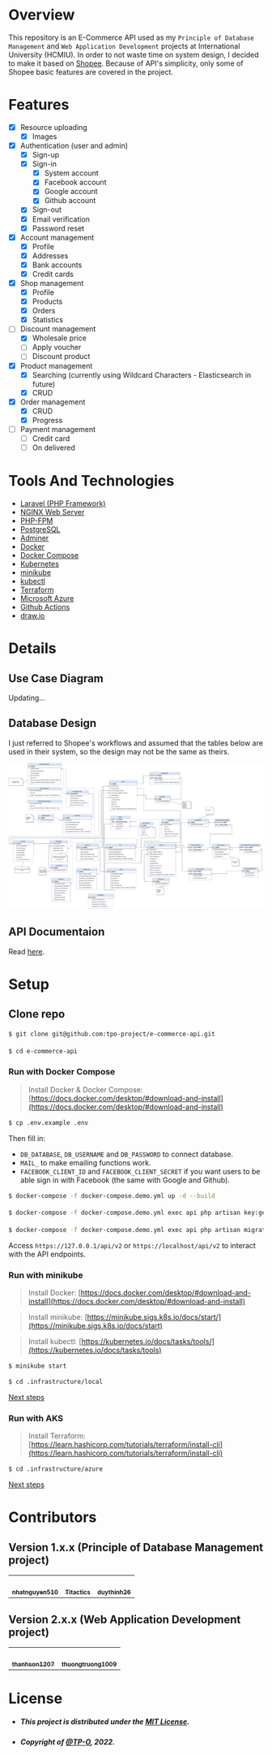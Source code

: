 # Overview

This repository is an E-Commerce API used as my `Principle of Database Management` and `Web Application Development` projects at International University (HCMIU). In order to not waste time on system design, I decided to make it based on [Shopee](https://shopee.vn). Because of API's simplicity, only some of Shopee basic features are covered in the project.

# Features

- [x] Resource uploading
    - [x] Images
- [x] Authentication (user and admin)
    - [x] Sign-up
    - [x] Sign-in
        - [x] System account
        - [x] Facebook account
        - [x] Google account
        - [x] Github account
    - [x] Sign-out
    - [x] Email verification
    - [x] Password reset
- [x] Account management
    - [x] Profile
    - [x] Addresses
    - [x] Bank accounts
    - [x] Credit cards
- [x] Shop management
    - [x] Profile
    - [x] Products
    - [x] Orders
    - [x] Statistics
- [ ] Discount management
    - [x] Wholesale price
    - [ ] Apply voucher
    - [ ] Discount product
- [x] Product management
    - [x] Searching (currently using Wildcard Characters - Elasticsearch in future)
    - [x] CRUD
- [x] Order management
    - [x] CRUD
    - [x] Progress
- [ ] Payment management
    - [ ] Credit card
    - [ ] On delivered

# Tools And Technologies

- [Laravel (PHP Framework)](https://laravel.com)
- [NGINX Web Server](https://en.wikipedia.org/wiki/Nginx)
- [PHP-FPM](https://www.php.net/manual/en/install.fpm.php)
- [PostgreSQL](https://www.postgresql.org)
- [Adminer](https://www.adminer.org)
- [Docker](https://www.docker.com)
- [Docker Compose](https://docs.docker.com/compose)
- [Kubernetes](https://kubernetes.io)
- [minikube](https://minikube.sigs.k8s.io/docs)
- [kubectl](https://kubernetes.io/docs/tasks/tools)
- [Terraform](https://www.terraform.io)
- [Microsoft Azure](https://azure.microsoft.com/en-us)
- [Github Actions](https://github.com/features/actions)
- [draw.io](https://app.diagrams.net)

# Details

## Use Case Diagram

Updating...

## Database Design

I just referred to Shopee's workflows and assumed that the tables below are used in their system, so the design may not be the same as theirs.

![E-commerce Database Design](/docs/img/database.jpg)

## API Documentaion

Read [here](https://tpo-project.github.io/e-commerce-api).

# Setup

## Clone repo

```bash
$ git clone git@github.com:tpo-project/e-commerce-api.git

$ cd e-commerce-api
```

### Run with Docker Compose

> Install Docker & Docker Compose: [https://docs.docker.com/desktop/#download-and-install](https://docs.docker.com/desktop/#download-and-install)

```bash
$ cp .env.example .env
```

Then fill in:
- `DB_DATABASE`, `DB_USERNAME` and `DB_PASSWORD` to connect database.
- `MAIL_` to make emailing functions work.
- `FACEBOOK_CLIENT_ID` and `FACEBOOK_CLIENT_SECRET` if you want users to be able sign in with Facebook (the same with Google and Github).

```bash
$ docker-compose -f docker-compose.demo.yml up -d --build

$ docker-compose -f docker-compose.demo.yml exec api php artisan key:generate

$ docker-compose -f docker-compose.demo.yml exec api php artisan migrate --seed
```

Access `https://127.0.0.1/api/v2` or `https://localhost/api/v2` to interact with the API endpoints.

### Run with minikube

> Install Docker: [https://docs.docker.com/desktop/#download-and-install](https://docs.docker.com/desktop/#download-and-install)

> Install minikube: [https://minikube.sigs.k8s.io/docs/start/](https://minikube.sigs.k8s.io/docs/start)

> Install kubectl: [https://kubernetes.io/docs/tasks/tools/](https://kubernetes.io/docs/tasks/tools)

```bash
$ minikube start
```

```bash
$ cd .infrastructure/local
```

[Next steps](https://github.com/tpo-project/e-commerce-api/tree/2.x.x/.infrastructure/local)

### Run with AKS

> Install Terraform: [https://learn.hashicorp.com/tutorials/terraform/install-cli](https://learn.hashicorp.com/tutorials/terraform/install-cli)

```bash
$ cd .infrastructure/azure
```

[Next steps](https://github.com/tpo-project/e-commerce-api/tree/2.x.x/.infrastructure/azure)

# Contributors

## Version 1.x.x (Principle of Database Management project)

<table>
  <tr>
    <td align="center"><a href="https://github.com/nhatnguyen510"><img src="https://avatars.githubusercontent.com/u/71200617?v=4?s=100" width="100px;" alt=""/><br /><sub><b>nhatnguyen510</b></sub></a></td>
    <td align="center"><a href="https://github.com/Titactics"><img src="https://avatars.githubusercontent.com/u/71199588?v=4?s=100" width="100px;" alt=""/><br /><sub><b>Titactics</b></sub></a></td>
    <td align="center"><a href="https://github.com/duythinh26"><img src="https://avatars.githubusercontent.com/u/67096386?v=4?s=100" width="100px;" alt=""/><br /><sub><b>duythinh26</b></sub></a></td>
  </tr>
</table>

## Version 2.x.x (Web Application Development project)

<table>
  <tr>
    <td align="center"><a href="https://github.com/thanhson1207"><img src="https://avatars.githubusercontent.com/u/68525507?v=4?s=100" width="100px;" alt=""/><br /><sub><b>thanhson1207</b></sub></a></td>
    <td align="center"><a href="https://github.com/thuongtruong1009"><img src="https://avatars.githubusercontent.com/u/71834167?v=4?s=100" width="100px;" alt=""/><br /><sub><b>thuongtruong1009</b></sub></a></td>
  </tr>
</table>

# License

- ##### This project is distributed under the [MIT License](LICENSE).
- ##### Copyright of [@TP-O](https://github.com/TP-O), 2022.
